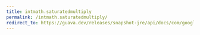 ```yaml
---
title: intmath.saturatedmultiply
permalink: /intmath.saturatedmultiply/
redirect_to: https://guava.dev/releases/snapshot-jre/api/docs/com/google/common/math/IntMath.html#saturatedMultiply-int-int-
---
```

